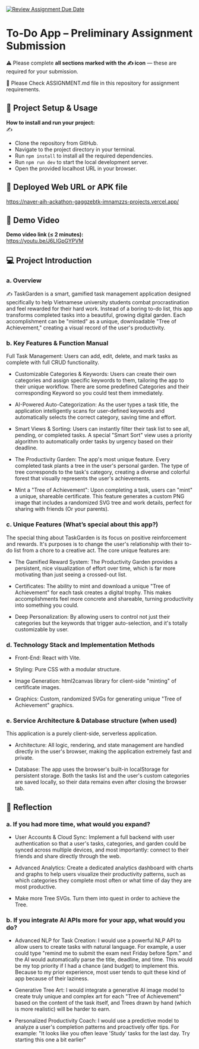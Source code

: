 [![Review Assignment Due Date](https://classroom.github.com/assets/deadline-readme-button-22041afd0340ce965d47ae6ef1cefeee28c7c493a6346c4f15d667ab976d596c.svg)](https://classroom.github.com/a/YHSq4TPZ)
# To-Do App – Preliminary Assignment Submission
⚠️ Please complete **all sections marked with the ✍️ icon** — these are required for your submission.

👀 Please Check ASSIGNMENT.md file in this repository for assignment requirements.

## 🚀 Project Setup & Usage
**How to install and run your project:**  
✍️  
- Clone the repository from GitHub.
- Navigate to the project directory in your terminal.
- Run ```npm install``` to install all the required dependencies.
- Run ```npm run dev``` to start the local development server.
- Open the provided localhost URL in your browser.

## 🔗 Deployed Web URL or APK file
https://naver-aih-ackathon-gaggzebtk-imnamzzs-projects.vercel.app/
## 🎥 Demo Video
**Demo video link (≤ 2 minutes):**  
https://youtu.be/J6LIGpGYPVM

## 💻 Project Introduction
### a. Overview

✍️ TaskGarden is a smart, gamified task management application designed specifically to help Vietnamese university students combat procrastination and feel rewarded for their hard work. Instead of a boring to-do list, this app transforms completed tasks into a beautiful, growing digital garden. Each accomplishment can be "minted" as a unique, downloadable "Tree of Achievement," creating a visual record of the user's productivity.
### b. Key Features & Function Manual

Full Task Management: Users can add, edit, delete, and mark tasks as complete with full CRUD functionality.

- Customizable Categories & Keywords: Users can create their own categories and assign specific keywords to them, tailoring the app to their unique workflow. There are some predefined Categories and their corresponding Keyword so you could test them immediately.

- AI-Powered Auto-Categorization: As the user types a task title, the application intelligently scans for user-defined keywords and automatically selects the correct category, saving time and effort.

- Smart Views & Sorting: Users can instantly filter their task list to see all, pending, or completed tasks. A special "Smart Sort" view uses a priority algorithm to automatically order tasks by urgency based on their deadline.

- The Productivity Garden: The app's most unique feature. Every completed task plants a tree in the user's personal garden. The type of tree corresponds to the task's category, creating a diverse and colorful forest that visually represents the user's achievements.

- Mint a "Tree of Achievement": Upon completing a task, users can "mint" a unique, shareable certificate. This feature generates a custom PNG image that includes a randomized SVG tree and work details, perfect for sharing with friends (Or your parents).


### c. Unique Features (What’s special about this app?) 

The special thing about TaskGarden is its focus on positive reinforcement and rewards. It's purposes is to change the user's relationship with their to-do list from a chore to a creative act. The core unique features are:

- The Gamified Reward System: The Productivity Garden provides a persistent, nice visualization of effort over time, which is far more motivating than just seeing a crossed-out list.

- Certificates: The ability to mint and download a unique "Tree of Achievement" for each task creates a digital trophy. This makes accomplishments feel more concrete and shareable, turning productivity into something you could.

- Deep Personalization: By allowing users to control not just their categories but the keywords that trigger auto-selection, and it's totally customizable by user.
### d. Technology Stack and Implementation Methods

- Front-End: React with Vite.

- Styling: Pure CSS with a modular structure.

- Image Generation: html2canvas library for client-side "minting" of certificate images.

- Graphics: Custom, randomized SVGs for generating unique "Tree of Achievement" graphics.
### e. Service Architecture & Database structure (when used)

 This application is a purely client-side, serverless application.

- Architecture: All logic, rendering, and state management are handled directly in the user's browser, making the application extremely fast and private.

- Database: The app uses the browser's built-in localStorage for persistent storage. Both the tasks list and the user's custom categories are saved locally, so their data remains even after closing the browser tab.
## 🧠 Reflection

### a. If you had more time, what would you expand?

- User Accounts & Cloud Sync: Implement a full backend with user authentication so that a user's tasks, categories, and garden could be synced across multiple devices, and most importantly: connect to their friends and share directly through the web.

- Advanced Analytics: Create a dedicated analytics dashboard with charts and graphs to help users visualize their productivity patterns, such as which categories they complete most often or what time of day they are most productive.

- Make more Tree SVGs. Turn them into quest in order to achieve the Tree.
### b. If you integrate AI APIs more for your app, what would you do?


 - Advanced NLP for Task Creation: I would use a powerful NLP API to allow users to create tasks with natural language. For example, a user could type "remind me to submit the exam next Friday before 5pm." and the AI would automatically parse the title, deadline, and time. This would be my top priority if I had a chance (and budget) to implement this. Because to my prior experience, most user tends to quit these kind of app because of their laziness.

 - Generative Tree Art: I would integrate a generative AI image model to create truly unique and complex art for each "Tree of Achievement" based on the content of the task itself, and Trees drawn by hand (which is more realistic) will be harder to earn.

 - Personalized Productivity Coach: I would use a predictive model to analyze a user's completion patterns and proactively offer tips. For example: "It looks like you often leave 'Study' tasks for the last day. Try starting this one a bit earlier"

